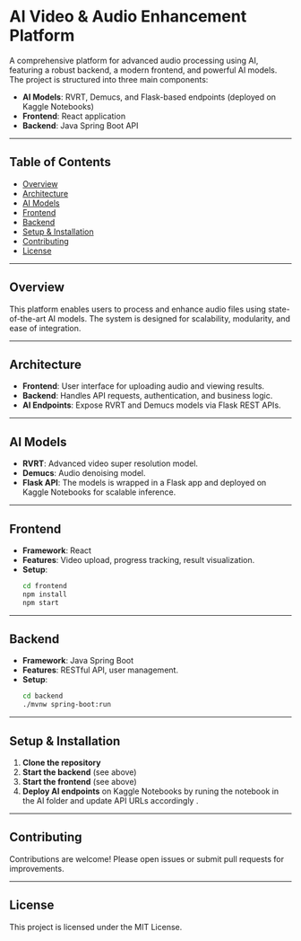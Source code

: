 # AI Video & Audio Enhancement Platform

A comprehensive platform for advanced audio processing using AI, featuring a robust backend, a modern frontend, and powerful AI models. The project is structured into three main components:

- **AI Models**: RVRT, Demucs, and Flask-based endpoints (deployed on Kaggle Notebooks)
- **Frontend**: React application
- **Backend**: Java Spring Boot API

---

## Table of Contents

- [Overview](#overview)
- [Architecture](#architecture)
- [AI Models](#ai-models)
- [Frontend](#frontend)
- [Backend](#backend)
- [Setup & Installation](#setup--installation)
- [Contributing](#contributing)
- [License](#license)

---

## Overview

This platform enables users to process and enhance audio files using state-of-the-art AI models. The system is designed for scalability, modularity, and ease of integration.

---

## Architecture

- **Frontend**: User interface for uploading audio and viewing results.
- **Backend**: Handles API requests, authentication, and business logic.
- **AI Endpoints**: Expose RVRT and Demucs models via Flask REST APIs.

---

## AI Models

- **RVRT**: Advanced video super resolution model.
- **Demucs**: Audio denoising model.
- **Flask API**: The models is wrapped in a Flask app and deployed on Kaggle Notebooks for scalable inference.

---

## Frontend

- **Framework**: React
- **Features**: Video upload, progress tracking, result visualization.
- **Setup**:
  ```bash
  cd frontend
  npm install
  npm start
  ```

---

## Backend

- **Framework**: Java Spring Boot
- **Features**: RESTful API, user management.
- **Setup**:
  ```bash
  cd backend
  ./mvnw spring-boot:run
  ```

---

## Setup & Installation

1. **Clone the repository**
2. **Start the backend** (see above)
3. **Start the frontend** (see above)
4. **Deploy AI endpoints** on Kaggle Notebooks by runing the notebook in the AI folder and update API URLs accordingly .

---

## Contributing

Contributions are welcome! Please open issues or submit pull requests for improvements.

---

## License

This project is licensed under the MIT License.
